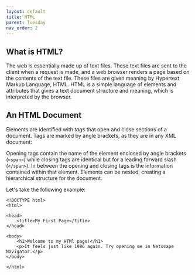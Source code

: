 ```yaml
---
layout: default
title: HTML
parent: Tuesday
nav_order: 2
---
```


## What is HTML?

The web is essentially made up of text files. These text files are sent to the client when a request is made, and a web browser renders a page based on the contents of the text file. These files are given meaning by Hypertext Markup Language, HTML. HTML is a simple language of elements and attributes that gives a text document structure and meaning, which is interpreted by the browser.

## An HTML Document
Elements are identified with _tags_ that open and close sections of a document. Tags are marked by angle brackets, as they are in any XML document:

Opening tags contain the name of the element enclosed by angle brackets (`<span>`) while closing tags are identical but for a leading forward slash (`</span>`). In between the opening and closing tags is the information contained within that element. Elements can be nested, creating a hierarchical structure for the document.

Let's take the following example:

```
<!DOCTYPE html>
<html>

<head>
    <title>My First Page</title>
</head>

<body>
    <h1>Welcome to my HTMl page!</h1>
    <p>It feels just like 1996 again. Try opening me in Netscape Navigator.</p>
</body>

</html>
```

